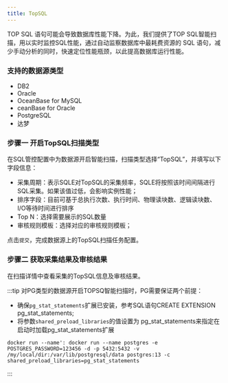 ```yaml
---
title: TopSQL
---
```


TOP SQL 语句可能会导致数据库性能下降。为此，我们提供了TOP SQL智能扫描，用以实时监控SQL性能，通过自动监察数据库中最耗费资源的 SQL 语句，减少手动分析的同时，快速定位性能瓶颈，以此提高数据库运行性能。

### 支持的数据源类型
* DB2
* Oracle
* OceanBase for MySQL
* ceanBase for Oracle
* PostgreSQL
* 达梦

### 步骤一 开启TopSQL扫描类型

在SQL管控配置中为数据源开启智能扫描，扫描类型选择“TopSQL”，并填写以下字段信息：

* 采集周期：表示SQLE对TopSQL的采集频率，SQLE将按照该时间间隔进行SQL采集。如果该值过低，会影响实例性能；
* 排序字段：目前可基于总执行次数、执行时间、物理读块数、逻辑读块数、I/O等待时间进行排序
* Top N：选择需要展示的SQL数量
* 审核规则模板：选择对应的审核规则模板；

点击`提交`，完成数据源上的TopSQL扫描任务配置。

### 步骤二 获取采集结果及审核结果
在扫描详情中查看采集的TopSQL信息及审核结果。


:::tip
对PG类型的数据源开启TOPSQ智能扫描时，PG需要保证两个前提：
* 确保`pg_stat_statements`扩展已安装，参考SQL语句CREATE EXTENSION pg_stat_statements;
* 将参数`shared_preload_libraries`的值设置为 pg_stat_statements来指定在启动时加载pg_stat_statements扩展
```
docker run --name': docker run --name postgres -e POSTGRES_PASSWORD=123456 -d -p 5432:5432 -v /my/local/dir:/var/lib/postgresql/data postgres:13 -c shared_preload_libraries=pg_stat_statements
```
:::
